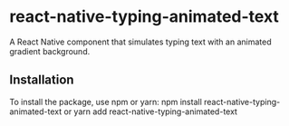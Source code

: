 # react-native-typing-animated-text

A React Native component that simulates typing text with an animated gradient background.

## Installation

To install the package, use npm or yarn:
npm install react-native-typing-animated-text
or
yarn add react-native-typing-animated-text
